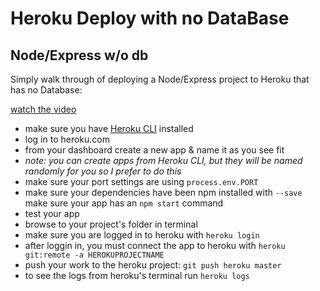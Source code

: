 

Heroku Deploy with no DataBase
===

Node/Express w/o db
---

Simply walk through of deploying a Node/Express project to Heroku that has no Database:

[watch the video](https://drive.google.com/open?id=0B4chxONqp0heemVzZkFVUFcxbE0)

- make sure you have [Heroku CLI](https://devcenter.heroku.com/articles/heroku-cli) installed
- log in to heroku.com
- from your dashboard create a new app & name it as you see fit
- *note: you can create apps from Heroku CLI, but they will be named randomly for you so I prefer to do this*
- make sure your port settings are using ```process.env.PORT```
- make sure your dependencies have been npm installed with ```--save```
make sure your app has an ```npm start``` command
- test your app
- browse to your project's folder in terminal
- make sure you are logged in to heroku with ```heroku login```
- after loggin in, you must connect the app to heroku with ```heroku git:remote -a HEROKUPROJECTNAME```
- push your work to the heroku project: ```git push heroku master```
- to see the logs from heroku's terminal run ```heroku logs```
